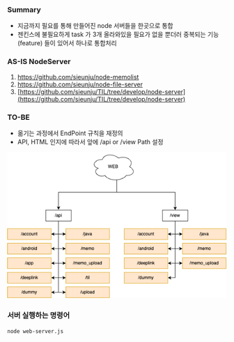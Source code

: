 ### Summary

- 지금까지 필요를 통해 만들어진 node 서버들을 한곳으로 통합
- 젠킨스에 불필요하게 task 가 3개 올라와있을 필요가 없을 뿐더러 중복되는 기능(feature) 들이 있어서 하나로 통합처리

### AS-IS NodeServer

1. https://github.com/sieunju/node-memolist
2. https://github.com/sieunju/node-file-server
3. [https://github.com/sieunju/TIL/tree/develop/node-server](https://github.com/sieunju/TIL/tree/develop/node-server)

### TO-BE

- 옮기는 과정에서 EndPoint 규칙을 재정의
- API, HTML 인지에 따라서 앞에 /api or /view Path 설정

![](https://raw.githubusercontent.com/sieunju/node-web/develop/example_storage/node-web-arch.drawio.png)

### 서버 실행하는 명령어

```shell
node web-server.js
```
